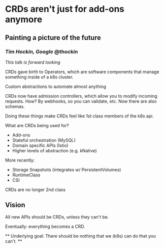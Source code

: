 # CRDs aren't just for add-ons anymore
## Painting a picture of the future
### _Tim Hockin, Google_ @thockin

_This talk is forward looking_

CRDs gave birth to Operators, which are software components that manage something inside of a k8s cluster.

Custom abstractions to automate almost anything

CRDs now have admission controllers, which allow you to modify incoming requests. How? By webhooks, so you can validate, etc. Now there are also schemas. 

Doing these things make CRDs feel like 1st class members of the k8s api.

What are CRDs being used for?
- Add-ons
- Stateful orchestration (MySQL)
- Domain specific APIs (Istio)
- Higher levels of abstraction (e.g. kNative)

More recently:
- Storage Snapshots (integrates w/ PersistentVolumes)
- RuntimeClass
- CSI

CRDs are no longer 2nd class

## Vision

All new APIs should be CRDs, unless they can't be. 

Eventually: everything becomes a CRD.

** Underlying goal: There should be nothing that we (k8s) can do that you can't. **